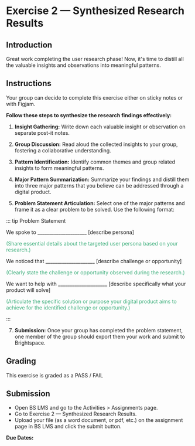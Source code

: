 # Exercise 2 — Synthesized Research Results

## Introduction

Great work completing the user research phase! Now, it's time to distill all the valuable insights and observations into meaningful patterns.

## Instructions

Your group can decide to complete this exercise either on sticky notes or with Figjam.

**Follow these steps to synthesize the research findings effectively:**

1. **Insight Gathering:** Write down each valuable insight or observation on separate post-it notes.

2. **Group Discussion:** Read aloud the collected insights to your group, fostering a collaborative understanding.

3. **Pattern Identification:** Identify common themes and group related insights to form meaningful patterns.

4. **Major Pattern Summarization:** Summarize your findings and distill them into three major patterns that you believe can be addressed through a digital product.

5. **Problem Statement Articulation:** Select one of the major patterns and frame it as a clear problem to be solved. Use the following format:

::: tip Problem Statement

<!-- prettier-ignore -->
We spoke to _____________________ [describe persona]

<span style="color:#3eaf7c; font-size: 14px;">(Share essential details about the targeted user persona based on your research.)</span>

<!-- prettier-ignore -->
We noticed that _____________________ [describe challenge or opportunity]

<span style="color:#3eaf7c; font-size: 14px;">(Clearly state the challenge or opportunity observed during the research.)</span>

<!-- prettier-ignore -->
We want to help with _____________________ [describe specifically what your product will solve]

<span style="color:#3eaf7c; font-size: 14px;">(Articulate the specific solution or purpose your digital product aims to achieve for the identified challenge or opportunity.)</span>

:::

7.  **Submission:** Once your group has completed the problem statement, one member of the group should export them your work and submit to Brightspace.

## Grading

This exercise is graded as a PASS / FAIL

## Submission

- Open BS LMS and go to the Activities > Assignments page.
- Go to Exercise 2 — Synthesized Research Results.
- Upload your file (as a word document, or pdf, etc.) on the assignment page in BS LMS and click the submit button.

**Due Dates:**

<Badge text="Section 010: Thursday ______________ @7:00pm" />
<Badge type="error" text="Section 020: Thursday ______________ @5:00pm" />
